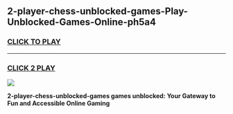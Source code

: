 
## 2-player-chess-unblocked-games-Play-Unblocked-Games-Online-ph5a4
<h3>
<a href="https://premium76.site?title=2-player-chess-unblocked-games&ref=24A">CLICK TO PLAY</a></h3>
<hr>

<h3>
<a href="https://premium76.site?title=2-player-chess-unblocked-games&ref=24A">CLICK 2 PLAY</a>
  
</h3>

<a href="https://premium76.site?title=2-player-chess-unblocked-games&ref=24A"><img src="https://clearcache.store/games.png"></a>


**2-player-chess-unblocked-games games unblocked: Your Gateway to Fun and Accessible Online Gaming**

